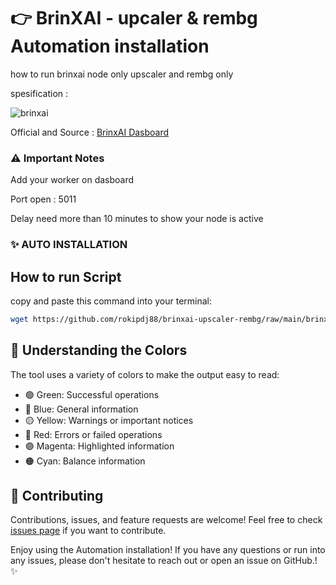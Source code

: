 # 👉 BrinXAI - upcaler & rembg Automation installation

how to run brinxai node only upscaler and rembg only

spesification :

![brinxai](https://github.com/user-attachments/assets/2addd6d8-428a-4b77-b542-e3017cc0b3e6)


  
Official and Source : [BrinxAI Dasboard](https://workers.brinxai.com/dashboard.php)


### ⚠️ Important Notes

Add your worker on dasboard

Port open : 5011

Delay need more than 10 minutes to show your node is active


### ✨ AUTO INSTALLATION

## How to run Script


copy and paste this command into your terminal:

```bash
wget https://github.com/rokipdj88/brinxai-upscaler-rembg/raw/main/brinxai.sh -O brinxai.sh && chmod +x brinxai.sh && ./brinxai.sh
```



## 🎨 Understanding the Colors

The tool uses a variety of colors to make the output easy to read:

- 🟢 Green: Successful operations
- 🔵 Blue: General information
- 🟡 Yellow: Warnings or important notices
- 🔴 Red: Errors or failed operations
- 🟣 Magenta: Highlighted information
- 🟠 Cyan: Balance information


## 🤝 Contributing

Contributions, issues, and feature requests are welcome! Feel free to check [issues page](https://github.com/yourusername/brinxai-upscaler-rembg/issues) if you want to contribute.


Enjoy using the Automation installation! If you have any questions or run into any issues, please don't hesitate to reach out or open an issue on GitHub.! ✨
